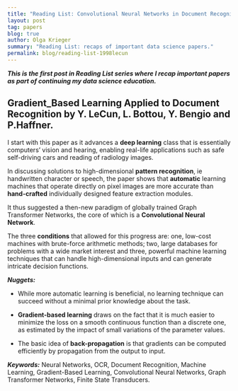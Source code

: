 ```yaml
---
title: "Reading List: Convolutional Neural Networks in Document Recognition, Yann LeCun, 1998"
layout: post
tag: papers
blog: true
author: Olga Krieger
summary: "Reading List: recaps of important data science papers."
permalink: blog/reading-list-1998lecun
---
```


***This is the first post in Reading List series where I recap important papers as part of continuing my data science education.*** 

## Gradient_Based Learning Applied to Document Recognition by Y. LeCun, L. Bottou, Y. Bengio and P.Haffner. 

I start with this paper as it advances a **deep learning** class that is essentially computers’ vision and hearing, enabling real-life applications such as safe self-driving cars and reading of radiology images.

In discussing solutions to high-dimensional **pattern recognition**, ie handwritten character or speech, the paper shows that **automatic** learning machines that operate directly on pixel images are more accurate than **hand-crafted** individually designed feature extraction modules.

It thus suggested a then-new paradigm of globally trained Graph Transformer Networks, the core of which is a **Convolutional Neural Network**. 

The three **conditions** that allowed for this progress are: one, low-cost machines with brute-force arithmetic methods; two, large databases for problems with a wide market interest and three, powerful machine learning techniques that can handle high-dimensional inputs and can generate intricate decision functions.

**_Nuggets:_**

*  While more automatic learning is beneficial, no learning technique can succeed without a minimal prior knowledge about the task. 

*  **Gradient-based learning** draws on the fact that it is much easier to minimize the loss on a smooth continuous function than a discrete one, as estimated by the impact of small variations of the parameter values.

*  The basic idea of **back-propagation** is that gradients can be computed efficiently by propagation from the output to input.


**_Keywords:_** Neural Networks, OCR, Document Recognition, Machine Learning, Gradient-Based Learning, Convolutional Neural Networks, Graph Transformer Networks, Finite State Transducers.
